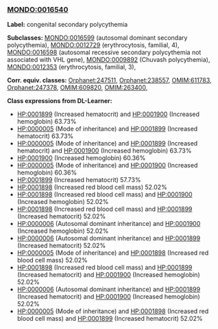 
### [MONDO:0016540](http://purl.obolibrary.org/obo/MONDO_0016540)
**Label:** congenital secondary polycythemia

**Subclasses:** [MONDO:0016599](http://purl.obolibrary.org/obo/MONDO_0016599) (autosomal dominant secondary polycythemia), [MONDO:0012729](http://purl.obolibrary.org/obo/MONDO_0012729) (erythrocytosis, familial, 4), [MONDO:0016598](http://purl.obolibrary.org/obo/MONDO_0016598) (autosomal recessive secondary polycythemia not associated with VHL gene), [MONDO:0009892](http://purl.obolibrary.org/obo/MONDO_0009892) (Chuvash polycythemia), [MONDO:0012353](http://purl.obolibrary.org/obo/MONDO_0012353) (erythrocytosis, familial, 3), 

**Corr. equiv. classes:** [Orphanet:247511](http://www.orpha.net/ORDO/Orphanet_247511), [Orphanet:238557](http://www.orpha.net/ORDO/Orphanet_238557), [OMIM:611783](http://purl.obolibrary.org/obo/OMIM_611783), [Orphanet:247378](http://www.orpha.net/ORDO/Orphanet_247378), [OMIM:609820](http://purl.obolibrary.org/obo/OMIM_609820), [OMIM:263400](http://purl.obolibrary.org/obo/OMIM_263400), 

**Class expressions from DL-Learner:**

- [HP:0001899](http://purl.obolibrary.org/obo/HP_0001899) (Increased hematocrit) and [HP:0001900](http://purl.obolibrary.org/obo/HP_0001900) (Increased hemoglobin) 63.73%
- [HP:0000005](http://purl.obolibrary.org/obo/HP_0000005) (Mode of inheritance) and [HP:0001899](http://purl.obolibrary.org/obo/HP_0001899) (Increased hematocrit) 63.73%
- [HP:0000005](http://purl.obolibrary.org/obo/HP_0000005) (Mode of inheritance) and [HP:0001899](http://purl.obolibrary.org/obo/HP_0001899) (Increased hematocrit) and [HP:0001900](http://purl.obolibrary.org/obo/HP_0001900) (Increased hemoglobin) 63.73%
- [HP:0001900](http://purl.obolibrary.org/obo/HP_0001900) (Increased hemoglobin) 60.36%
- [HP:0000005](http://purl.obolibrary.org/obo/HP_0000005) (Mode of inheritance) and [HP:0001900](http://purl.obolibrary.org/obo/HP_0001900) (Increased hemoglobin) 60.36%
- [HP:0001899](http://purl.obolibrary.org/obo/HP_0001899) (Increased hematocrit) 57.73%
- [HP:0001898](http://purl.obolibrary.org/obo/HP_0001898) (Increased red blood cell mass) 52.02%
- [HP:0001898](http://purl.obolibrary.org/obo/HP_0001898) (Increased red blood cell mass) and [HP:0001900](http://purl.obolibrary.org/obo/HP_0001900) (Increased hemoglobin) 52.02%
- [HP:0001898](http://purl.obolibrary.org/obo/HP_0001898) (Increased red blood cell mass) and [HP:0001899](http://purl.obolibrary.org/obo/HP_0001899) (Increased hematocrit) 52.02%
- [HP:0000006](http://purl.obolibrary.org/obo/HP_0000006) (Autosomal dominant inheritance) and [HP:0001900](http://purl.obolibrary.org/obo/HP_0001900) (Increased hemoglobin) 52.02%
- [HP:0000006](http://purl.obolibrary.org/obo/HP_0000006) (Autosomal dominant inheritance) and [HP:0001899](http://purl.obolibrary.org/obo/HP_0001899) (Increased hematocrit) 52.02%
- [HP:0000005](http://purl.obolibrary.org/obo/HP_0000005) (Mode of inheritance) and [HP:0001898](http://purl.obolibrary.org/obo/HP_0001898) (Increased red blood cell mass) 52.02%
- [HP:0001898](http://purl.obolibrary.org/obo/HP_0001898) (Increased red blood cell mass) and [HP:0001899](http://purl.obolibrary.org/obo/HP_0001899) (Increased hematocrit) and [HP:0001900](http://purl.obolibrary.org/obo/HP_0001900) (Increased hemoglobin) 52.02%
- [HP:0000006](http://purl.obolibrary.org/obo/HP_0000006) (Autosomal dominant inheritance) and [HP:0001899](http://purl.obolibrary.org/obo/HP_0001899) (Increased hematocrit) and [HP:0001900](http://purl.obolibrary.org/obo/HP_0001900) (Increased hemoglobin) 52.02%
- [HP:0000005](http://purl.obolibrary.org/obo/HP_0000005) (Mode of inheritance) and [HP:0001898](http://purl.obolibrary.org/obo/HP_0001898) (Increased red blood cell mass) and [HP:0001899](http://purl.obolibrary.org/obo/HP_0001899) (Increased hematocrit) 52.02%


